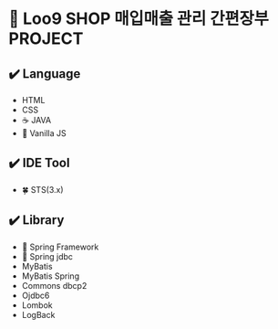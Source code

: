 # :memo: Loo9 SHOP 매입매출 관리 간편장부 PROJECT

## :heavy_check_mark: Language

- HTML
- CSS
- :coffee: JAVA
- :icecream: Vanilla JS

## :heavy_check_mark: IDE Tool

- :four_leaf_clover: STS(3.x)

## :heavy_check_mark: Library

- :hibiscus: Spring Framework
- :blossom: Spring jdbc
- MyBatis
- MyBatis Spring
- Commons dbcp2
- Ojdbc6
- Lombok
- LogBack
